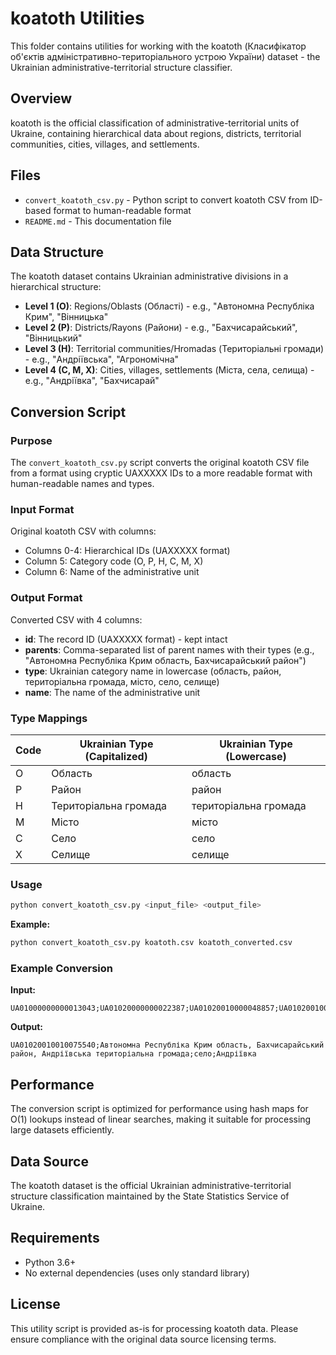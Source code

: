 # koatoth Utilities

This folder contains utilities for working with the koatoth (Класифікатор об'єктів адміністративно-територіального устрою України) dataset - the Ukrainian administrative-territorial structure classifier.

## Overview

koatoth is the official classification of administrative-territorial units of Ukraine, containing hierarchical data about regions, districts, territorial communities, cities, villages, and settlements.

## Files

- `convert_koatoth_csv.py` - Python script to convert koatoth CSV from ID-based format to human-readable format
- `README.md` - This documentation file

## Data Structure

The koatoth dataset contains Ukrainian administrative divisions in a hierarchical structure:

- **Level 1 (O)**: Regions/Oblasts (Області) - e.g., "Автономна Республіка Крим", "Вінницька"
- **Level 2 (P)**: Districts/Rayons (Райони) - e.g., "Бахчисарайський", "Вінницький"  
- **Level 3 (H)**: Territorial communities/Hromadas (Територіальні громади) - e.g., "Андріївська", "Агрономічна"
- **Level 4 (C, M, X)**: Cities, villages, settlements (Міста, села, селища) - e.g., "Андріївка", "Бахчисарай"

## Conversion Script

### Purpose

The `convert_koatoth_csv.py` script converts the original koatoth CSV file from a format using cryptic UAXXXXX IDs to a more readable format with human-readable names and types.

### Input Format

Original koatoth CSV with columns:
- Columns 0-4: Hierarchical IDs (UAXXXXX format)
- Column 5: Category code (O, P, H, C, M, X)
- Column 6: Name of the administrative unit

### Output Format

Converted CSV with 4 columns:
- **id**: The record ID (UAXXXXX format) - kept intact
- **parents**: Comma-separated list of parent names with their types (e.g., "Автономна Республіка Крим область, Бахчисарайський район")
- **type**: Ukrainian category name in lowercase (область, район, територіальна громада, місто, село, селище)
- **name**: The name of the administrative unit

### Type Mappings

| Code | Ukrainian Type (Capitalized) | Ukrainian Type (Lowercase) |
|------|------------------------------|----------------------------|
| O    | Область                      | область                    |
| P    | Район                        | район                      |
| H    | Територіальна громада        | територіальна громада      |
| M    | Місто                        | місто                      |
| C    | Село                         | село                       |
| X    | Селище                       | селище                     |

### Usage

```bash
python convert_koatoth_csv.py <input_file> <output_file>
```

**Example:**
```bash
python convert_koatoth_csv.py koatoth.csv koatoth_converted.csv
```

### Example Conversion

**Input:**
```csv
UA01000000000013043;UA01020000000022387;UA01020010000048857;UA01020010010075540;;C;Андріївка
```

**Output:**
```csv
UA01020010010075540;Автономна Республіка Крим область, Бахчисарайський район, Андріївська територіальна громада;село;Андріївка
```

## Performance

The conversion script is optimized for performance using hash maps for O(1) lookups instead of linear searches, making it suitable for processing large datasets efficiently.

## Data Source

The koatoth dataset is the official Ukrainian administrative-territorial structure classification maintained by the State Statistics Service of Ukraine.

## Requirements

- Python 3.6+
- No external dependencies (uses only standard library)

## License

This utility script is provided as-is for processing koatoth data. Please ensure compliance with the original data source licensing terms.
